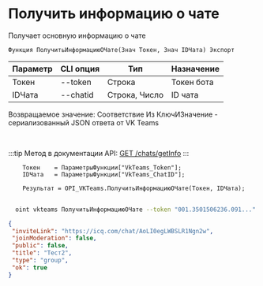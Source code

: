 ﻿---
sidebar_position: 3
---

# Получить информацию о чате
 Получает основную информацию о чате



`Функция ПолучитьИнформациюОЧате(Знач Токен, Знач IDЧата) Экспорт`

  | Параметр | CLI опция | Тип | Назначение |
  |-|-|-|-|
  | Токен | --token | Строка | Токен бота |
  | IDЧата | --chatid | Строка, Число | ID чата |

  
  Возвращаемое значение:   Соответствие Из КлючИЗначение - сериализованный JSON ответа от VK Teams

<br/>

:::tip
Метод в документации API: [GET /chats/getInfo](https://teams.vk.com/botapi/#/chats/get_chats_getInfo)
:::
<br/>


```bsl title="Пример кода"
    Токен    = ПараметрыФункции["VkTeams_Token"];
    IDЧата   = ПараметрыФункции["VkTeams_ChatID"];

    Результат = OPI_VKTeams.ПолучитьИнформациюОЧате(Токен, IDЧата);
```



```sh title="Пример команды CLI"
    
  oint vkteams ПолучитьИнформациюОЧате --token "001.3501506236.091..." --chatid "AoLI0egLWBSLR1Ngn2w"

```

```json title="Результат"
{
 "inviteLink": "https://icq.com/chat/AoLI0egLWBSLR1Ngn2w",
 "joinModeration": false,
 "public": false,
 "title": "Тест2",
 "type": "group",
 "ok": true
}
```
